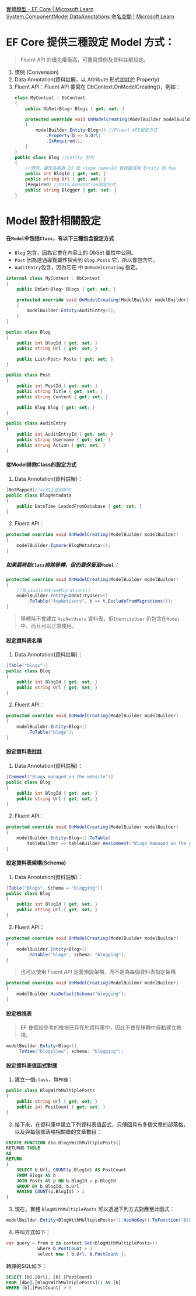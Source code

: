 [實體類型 - EF Core | Microsoft Learn](https://learn.microsoft.com/zh-tw/ef/core/modeling/entity-types?WT.mc_id=DOP-MVP-37580&tabs=fluent-api#view-mapping)
[System.ComponentModel.DataAnnotations 命名空間 | Microsoft Learn](https://learn.microsoft.com/zh-tw/dotnet/api/system.componentmodel.dataannotations?view=net-5.0)

# EF Core 提供三種設定 Model 方式：

> Fluent API 的優先權最高，可覆寫慣例及資料註解設定。

1. 慣例 (Convension)
2. Data Annotation(資料註解，以 Attribute 形式加註於 Property)
3. Fluent API：Fluent API 要寫在 DbContext.OnModelCreating()，例如：
	```C#
	class MyContext : DbContext
	{
	    public DbSet<Blog> Blogs { get; set; }
	
	    protected override void OnModelCreating(ModelBuilder modelBuilder)
	    {
	        modelBuilder.Entity<Blog>() //Fluent API設定方式
	            .Property(b => b.Url)
	            .IsRequired();
	    }
	}
	public class Blog //Entity 型別
	{
	    //慣例，屬性名稱為 Id 或 <type name>Id 會自動成為 Entity 的 Key
	    public int BlogId { get; set; } 
	    public string Url { get; set; }
	    [Required] //Data Annotation設定方式
	    public string Blogger { get; set; }
	}

	```

# Model 設計相關設定
#### 在`Model`中包括`Class`，有以下三種包含設定方式
- `Blog` 包含，因為它會在內容上的 DbSet 屬性中公開。
- `Post` 因為透過導覽屬性探索到 `Blog.Posts` 它，所以會包含它。
- `AuditEntry`包含，因為它在 中 `OnModelCreating` 指定。
```C#
internal class MyContext : DbContext
{
    public DbSet<Blog> Blogs { get; set; }

    protected override void OnModelCreating(ModelBuilder modelBuilder)
    {
        modelBuilder.Entity<AuditEntry>();
    }
}

public class Blog
{
    public int BlogId { get; set; }
    public string Url { get; set; }

    public List<Post> Posts { get; set; }
}

public class Post
{
    public int PostId { get; set; }
    public string Title { get; set; }
    public string Content { get; set; }

    public Blog Blog { get; set; }
}

public class AuditEntry
{
    public int AuditEntryId { get; set; }
    public string Username { get; set; }
    public string Action { get; set; }
}
```

#### 從Model排除Class的設定方式
1. Data Annotation(資料註解)：
```C#
[NotMapped]//=>加上這段即可
public class BlogMetadata
{
    public DateTime LoadedFromDatabase { get; set; }
}
```

2. Fluent API：
```C#
protected override void OnModelCreating(ModelBuilder modelBuilder)
{
    modelBuilder.Ignore<BlogMetadata>();
}
```

##### 如果要將該`Class`排除移轉，但仍要保留至`Model`：
```C#
protected override void OnModelCreating(ModelBuilder modelBuilder)
{
	//加上ExcludeFromMigrations()
    modelBuilder.Entity<IdentityUser>()
        .ToTable("AspNetUsers", t => t.ExcludeFromMigrations());
}
```
> 移轉時不會建立 `AspNetUsers` 資料表，但`IdentityUser` 仍包含在`Model`中，而且可以正常使用。

#### 設定資料表名稱
1. Data Annotation(資料註解)：
```C#
[Table("blogs")]
public class Blog
{
    public int BlogId { get; set; }
    public string Url { get; set; }
}
```

2. Fluent API：
```C#
protected override void OnModelCreating(ModelBuilder modelBuilder)
{
    modelBuilder.Entity<Blog>()
        .ToTable("blogs");
}
```

#### 設定資料表批註
1. Data Annotation(資料註解)：
```C#
[Comment("Blogs managed on the website")]
public class Blog
{
    public int BlogId { get; set; }
    public string Url { get; set; }
}
```

2. Fluent API：
```C#
protected override void OnModelCreating(ModelBuilder modelBuilder)
{
    modelBuilder.Entity<Blog>().ToTable(
        tableBuilder => tableBuilder.HasComment("Blogs managed on the website"));
}
```

#### 設定資料表架構(Schema)
1. Data Annotation(資料註解)：
```C#
[Table("blogs", Schema = "blogging")]
public class Blog
{
    public int BlogId { get; set; }
    public string Url { get; set; }
}
```

2. Fluent API：
```C#
protected override void OnModelCreating(ModelBuilder modelBuilder)
{
    modelBuilder.Entity<Blog>()
        .ToTable("blogs", schema: "blogging");
}
```

> 也可以使用 Fluent API 定義預設架構，而不是為每個資料表指定架構
```C#
protected override void OnModelCreating(ModelBuilder modelBuilder)
{
    modelBuilder.HasDefaultSchema("blogging");
}
```

#### 設定檢視表

> EF 會假設參考的檢視已存在於資料庫中，因此不會在移轉中自動建立檢視。

```C#
modelBuilder.Entity<Blog>()
    .ToView("blogsView", schema: "blogging");
```

#### 設定資料表值函式對應
1. 建立一個`class`，無`PK值`：
```C#
public class BlogWithMultiplePosts
{
    public string Url { get; set; }
    public int PostCount { get; set; }
}
```

2. 接下來，在資料庫中建立下列資料表值函式，只傳回具有多個文章的部落格，以及與每個部落格相關聯的文章數目：
```sql
CREATE FUNCTION dbo.BlogsWithMultiplePosts()
RETURNS TABLE
AS
RETURN
(
    SELECT b.Url, COUNT(p.BlogId) AS PostCount
    FROM Blogs AS b
    JOIN Posts AS p ON b.BlogId = p.BlogId
    GROUP BY b.BlogId, b.Url
    HAVING COUNT(p.BlogId) > 1
)
```

3. 現在，實體 `BlogWithMultiplePosts` 可以透過下列方式對應至此函式：
```C#
modelBuilder.Entity<BlogWithMultiplePosts>().HasNoKey().ToFunction("BlogsWithMultiplePosts");
```

4. 呼叫方式如下：
```C#
var query = from b in context.Set<BlogWithMultiplePosts>()
            where b.PostCount > 3
            select new { b.Url, b.PostCount };
```

轉譯的SQL如下：
```SQL
SELECT [b].[Url], [b].[PostCount]
FROM [dbo].[BlogsWithMultiplePosts]() AS [b]
WHERE [b].[PostCount] > 3
```

